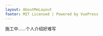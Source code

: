 ```yaml
---
layout: AboutMeLayout
footer: MIT Licensed | Powered by VuePress
---
```




施工中……个人介绍好难写
 
 <Comment/> 
 
 
 <Comment/> 
 